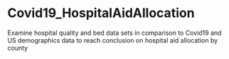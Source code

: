 # Covid19_HospitalAidAllocation
Examine hospital quality and bed data sets in comparison to Covid19 and US demographics data to reach conclusion on hospital aid allocation by county
